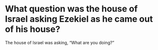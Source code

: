 # What question was the house of Israel asking Ezekiel as he came out of his house?

The house of Israel was asking, “What are you doing?”

